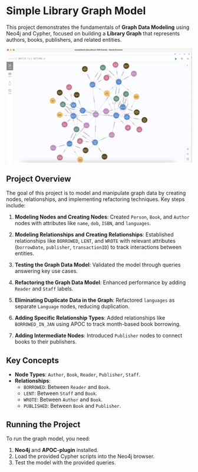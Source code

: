 # Simple Library Graph Model

This project demonstrates the fundamentals of **Graph Data Modeling** using Neo4j and Cypher, focused on building a **Library Graph** that represents authors, books, publishers, and related entities.

![Project Screenshot](library-graph-model.png)

## Project Overview

The goal of this project is to model and manipulate graph data by creating nodes, relationships, and implementing refactoring techniques. Key steps include:

1. **Modeling Nodes and Creating Nodes**: Created `Person`, `Book`, and `Author` nodes with attributes like `name`, `dob`, `ISBN`, and `languages`.

2. **Modeling Relationships and Creating Relationships**: Established relationships like `BORROWED`, `LENT`, and `WROTE` with relevant attributes (`borrowDate`, `publisher`, `transactionID`) to track interactions between entities.

3. **Testing the Graph Data Model**: Validated the model through queries answering key use cases.

4. **Refactoring the Graph Data Model**: Enhanced performance by adding `Reader` and `Staff` labels.

5. **Eliminating Duplicate Data in the Graph**: Refactored `languages` as separate `Language` nodes, reducing duplication.

6. **Adding Specific Relationship Types**: Added relationships like `BORROWED_IN_JAN` using APOC to track month-based book borrowing.

7. **Adding Intermediate Nodes**: Introduced `Publisher` nodes to connect books to their publishers.

## Key Concepts

- **Node Types**: `Author`, `Book`, `Reader`, `Publisher`, `Staff`.
- **Relationships**:
  - `BORROWED`: Between `Reader` and `Book`.
  - `LENT`: Between `Staff` and `Book`.
  - `WROTE`: Between `Author` and `Book`.
  - `PUBLISHED`: Between `Book` and `Publisher`.

## Running the Project

To run the graph model, you need:
1. **Neo4j**  and **APOC-plugin** installed.
2. Load the provided Cypher scripts into the Neo4j browser.
3. Test the model with the provided queries.


